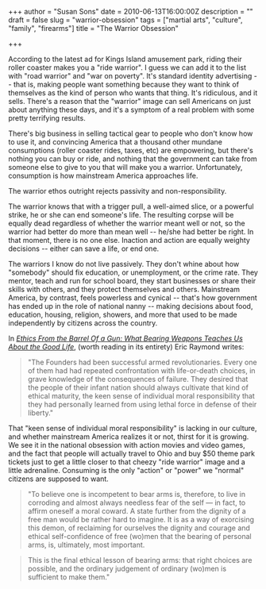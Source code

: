 +++
author = "Susan Sons"
date = 2010-06-13T16:00:00Z
description = ""
draft = false
slug = "warrior-obsession"
tags = ["martial arts", "culture", "family", "firearms"]
title = "The Warrior Obsession"

+++

According to the latest ad for Kings Island amusement park, riding their roller coaster makes you a "ride warrior".  I guess we can add it to the list with "road warrior" and "war on poverty".  It's standard identity advertising -- that is, making people want something because they want to think of themselves as the kind of person who wants that thing.  It's ridiculous, and it sells.  There's a reason that the "warrior" image can sell Americans on just about anything these days, and it's a symptom of a real problem with some pretty terrifying results.

There's big business in selling tactical gear to people who don't know how to use it, and convincing America that a thousand other mundane consumptions (roller coaster rides, taxes, etc) are empowering, but there's nothing you can buy or ride, and nothing that the government can take from someone else to give to you that will make you a warrior.  Unfortunately, consumption is how mainstream America approaches life.

The warrior ethos outright rejects passivity and non-responsibility.

The warrior knows that with a trigger pull, a well-aimed slice, or a powerful strike, he or she can end someone's life.  The resulting corpse will be equally dead regardless of whether the warrior meant well or not, so the warrior had better do more than mean well -- he/she had better be right.  In that moment, there is no one else.  Inaction and action are equally weighty decisions -- either can save a life, or end one.

The warriors I know do not live passively.  They don't whine about how "somebody" should fix education, or unemployment, or the crime rate.  They mentor, teach and run for school board, they start businesses or share their skills with others, and they protect themselves and others.  Mainstream America, by contrast, feels powerless and cynical -- that's how government has ended up in the role of national nanny -- making decisions about food, education, housing, religion, showers, and more that used to be made independently by citizens across the country.

In *[Ethics From the Barrel Of a Gun: What Bearing Weapons Teaches Us About the Good Life](http://www.catb.org/esr/guns/gun-ethics.html)*, (worth reading in its entirety) Eric Raymond writes:

>"The Founders had been successful armed revolutionaries. Every one of them had had repeated confrontation with life-or-death choices, in grave knowledge of the consequences of failure. They desired that the people of their infant nation should always cultivate that kind of ethical maturity, the keen sense of individual moral responsibility that they had personally learned from using lethal force in defense of their liberty."

That "keen sense of individual moral responsibility" is lacking in our culture, and whether mainstream America realizes it or not, thirst for it is growing.  We see it in the national obsession with action movies and video games, and the fact that people will actually travel to Ohio and buy $50 theme park tickets just to get a little closer to that cheezy "ride warrior" image and a little adrenaline.  Consuming is the only "action" or "power" we "normal" citizens are supposed to want.

>"To believe one is incompetent to bear arms is, therefore, to live in corroding and almost always needless fear of the self — in fact, to affirm oneself a moral coward. A state further from the dignity of a free man would be rather hard to imagine. It is as a way of exorcising this demon, of reclaiming for ourselves the dignity and courage and ethical self-confidence of free (wo)men that the bearing of personal arms, is, ultimately, most important.

>This is the final ethical lesson of bearing arms: that right choices are possible, and the ordinary judgement of ordinary (wo)men is sufficient to make them."

